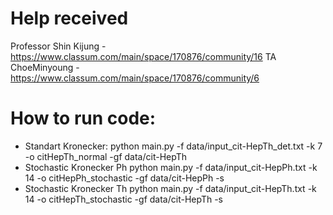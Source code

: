 # Help received
Professor Shin Kijung - https://www.classum.com/main/space/170876/community/16
TA ChoeMinyoung - https://www.classum.com/main/space/170876/community/6

# How to run code:
- Standart Kronecker:
python main.py -f data/input_cit-HepTh_det.txt -k 7 -o citHepTh_normal -gf data/cit-HepTh
- Stochastic Kronecker Ph
python main.py -f data/input_cit-HepPh.txt -k 14 -o citHepPh_stochastic -gf data/cit-HepPh -s
- Stochastic Kronecker Th
python main.py -f data/input_cit-HepTh.txt -k 14 -o citHepTh_stochastic -gf data/cit-HepTh -s
